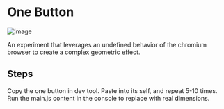 # One Button

![image](https://github.com/user-attachments/assets/1050f032-369b-4395-abe9-551af6485fad)

An experiment that leverages an undefined behavior of the chromium browser to create a complex geometric effect.

## Steps

Copy the one button in dev tool. Paste into its self, and repeat 5-10 times.
Run the main.js content in the console to replace with real dimensions.
